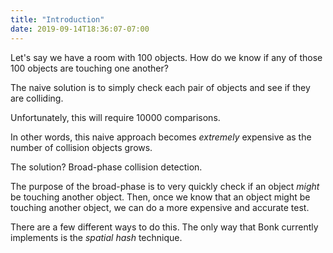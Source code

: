 ```yaml
---
title: "Introduction"
date: 2019-09-14T18:36:07-07:00
---
```


Let's say we have a room with 100 objects. How do we know if any of those 100 objects are touching one another?

The naive solution is to simply check each pair of objects and see if they are colliding.

Unfortunately, this will require 10000 comparisons.

In other words, this naive approach becomes *extremely* expensive as the number of collision objects grows.

The solution? Broad-phase collision detection.

The purpose of the broad-phase is to very quickly check if an object *might* be touching another object. Then, once we know that an object might be touching another object, we can do a more expensive and accurate test.

There are a few different ways to do this. The only way that Bonk currently implements is the *spatial hash* technique.